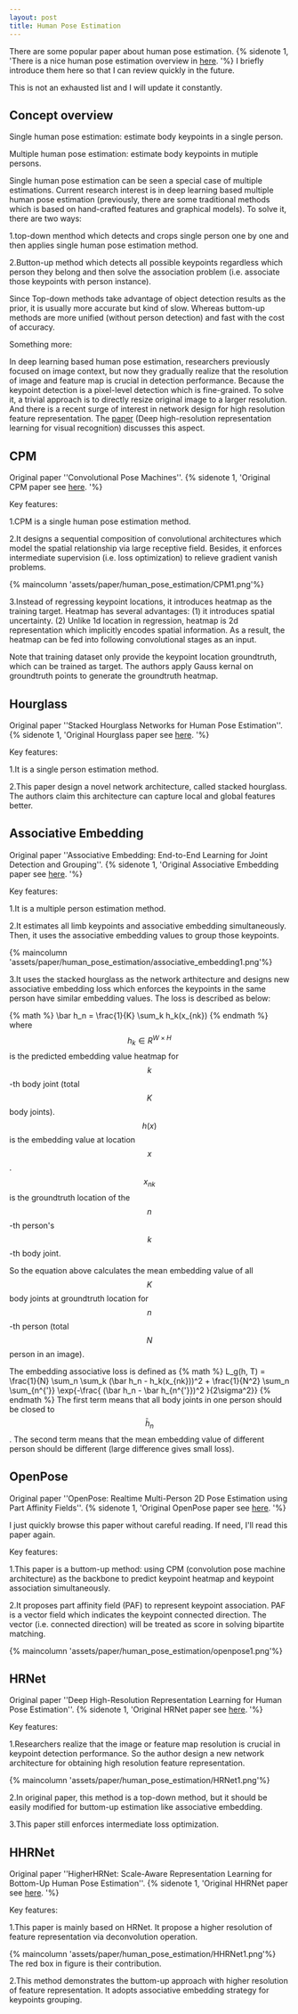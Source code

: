 ```yaml
---
layout: post
title: Human Pose Estimation
---
```


There are some popular paper about human pose estimation.
{% sidenote 1, 'There is a nice human pose estimation overview in [here](https://zhuanlan.zhihu.com/p/85506259). '%}
I briefly introduce them here so that I can review quickly in the future.

This is not an exhausted list and I will update it constantly.


## Concept overview
Single human pose estimation: estimate body keypoints in a single person.

Multiple human pose estimation: estimate body keypoints in mutiple persons.

Single human pose estimation can be seen a special case of multiple estimations. 
Current research interest is in deep learning based multiple human pose estimation (previously, there are some traditional methods which is based on hand-crafted features and graphical models).
To solve it, there are two ways:

1.top-down menthod which detects and crops single person one by one and then applies single human pose estimation method.

2.Button-up method which detects all possible keypoints regardless which person they belong and then solve the association problem (i.e. associate those keypoints with person instance).

Since Top-down methods take advantage of object detection results as the prior, it is usually more accurate but kind of slow.
Whereas buttom-up methods are more unified (without person detection) and fast with the cost of accuracy. 

Something more:

In deep learning based human pose estimation, researchers previously focused on image context, but now they gradually realize that the resolution of image and feature map is crucial in detection performance. 
Because the keypoint detection is a pixel-level detection which is fine-grained. 
To solve it, a trivial approach is to directly resize original image to a larger resolution.
And there is a recent surge of interest in network design for high resolution feature representation.
The [paper](https://arxiv.org/pdf/1908.07919.pdf) (Deep high-resolution representation learning for visual recognition) discusses this aspect.



## CPM

Original paper ''Convolutional Pose Machines''. 
{% sidenote 1, 'Original CPM paper see [here](https://arxiv.org/pdf/1602.00134.pdf). '%}

Key features:

1.CPM is a single human pose estimation method.

2.It designs a sequential composition of convolutional architectures which model the spatial relationship via large receptive field. 
Besides, it enforces intermediate supervision (i.e. loss optimization) to relieve gradient vanish problems.

{% maincolumn 'assets/paper/human_pose_estimation/CPM1.png'%}

3.Instead of regressing keypoint locations, it introduces heatmap as the training target.
Heatmap has several advantages:
(1) it introduces spatial uncertainty.
(2) Unlike 1d location in regression, heatmap is 2d representation which implicitly encodes spatial information.
As a result, the heatmap can be fed into following convolutional stages as an input.

Note that training dataset only provide the keypoint location groundtruth, which can be trained as target.
The authors apply Gauss kernal on groundtruth points to generate the groundtruth heatmap.



## Hourglass 

Original paper ''Stacked Hourglass Networks for Human Pose Estimation''. 
{% sidenote 1, 'Original Hourglass paper see [here](https://arxiv.org/pdf/1603.06937.pdf). '%}

Key features:

1.It is a single person estimation method.

2.This paper design a novel network architecture, called stacked hourglass. 
The authors claim this architecture can capture local and global features better.




## Associative Embedding 

Original paper ''Associative Embedding: End-to-End Learning for Joint Detection and Grouping''. 
{% sidenote 1, 'Original Associative Embedding paper see [here](https://arxiv.org/pdf/1611.05424.pdf). '%}

Key features:

1.It is a multiple person estimation method. 

2.It estimates all limb keypoints and associative embedding simultaneously. 
Then, it uses the associative embedding values to group those keypoints. 

{% maincolumn 'assets/paper/human_pose_estimation/associative_embedding1.png'%}


3.It uses the stacked hourglass as the network arthitecture and designs new associative embedding loss which enforces the keypoints in the same person have similar embedding values.
The loss is described as below:

{% math %}
\bar h_n = \frac{1}{K} \sum_k h_k(x_{nk})
{% endmath %}
where $$h_k \in R^{W\times H} $$ is the predicted embedding value heatmap for $$k$$-th body joint (total $$K$$ body joints).
$$h(x)$$ is the embedding value at location $$x$$.
$$x_{nk}$$ is the groundtruth location of the $$n$$-th person's $$k$$-th body joint.

So the equation above calculates the mean embedding value of all $$K$$ body joints at groundtruth location for $$n$$-th person (total $$N$$ person in an image).

The embedding associative loss is defined as 
{% math %}
L_g(h, T) = \frac{1}{N} \sum_n \sum_k (\bar h_n - h_k(x_{nk}))^2 + \frac{1}{N^2} \sum_n \sum_{n^{'}} \exp\{-\frac{ (\bar h_n - \bar h_{n^{'}})^2 }{2\sigma^2}\}
{% endmath %}
The first term means that all body joints in one person should be closed to $$\bar h_n$$.
The second term means that the mean embedding value of different person should be different (large difference gives small loss).



## OpenPose 

Original paper ''OpenPose: Realtime Multi-Person 2D Pose Estimation using Part Affinity Fields''. 
{% sidenote 1, 'Original OpenPose paper see [here](https://arxiv.org/pdf/1812.08008.pdf). '%}

I just quickly browse this paper without careful reading. 
If need, I'll read this paper again. 

Key features:

1.This paper is a buttom-up method: using CPM (convolution pose machine architecture) as the backbone to predict keypoint heatmap and keypoint association simultaneously.

2.It proposes part affinity field (PAF) to represent keypoint association.
PAF is a vector field which indicates the keypoint connected direction. 
The vector (i.e. connected direction) will be treated as score in solving bipartite matching.

{% maincolumn 'assets/paper/human_pose_estimation/openpose1.png'%}




## HRNet 

Original paper ''Deep High-Resolution Representation Learning for Human Pose Estimation''. 
{% sidenote 1, 'Original HRNet paper see [here](https://arxiv.org/pdf/1902.09212.pdf). '%}

Key features:

1.Researchers realize that the image or feature map resolution is crucial in keypoint detection performance.
So the author design a new network architecture for obtaining high resolution feature representation.

{% maincolumn 'assets/paper/human_pose_estimation/HRNet1.png'%}


2.In original paper, this method is a top-down method, but it should be easily modified for buttom-up estimation like associative embedding.

3.This paper still enforces intermediate loss optimization. 




## HHRNet 

Original paper ''HigherHRNet: Scale-Aware Representation Learning for Bottom-Up Human Pose Estimation''. 
{% sidenote 1, 'Original HHRNet paper see [here](https://arxiv.org/pdf/1908.10357.pdf). '%}

Key features:

1.This paper is mainly based on HRNet. It propose a higher resolution of feature representation via deconvolution operation.

{% maincolumn 'assets/paper/human_pose_estimation/HHRNet1.png'%}
The red box in figure is their contribution.

2.This method demonstrates the buttom-up approach with higher resolution of feature representation.
It adopts associative embedding strategy for keypoints grouping.




